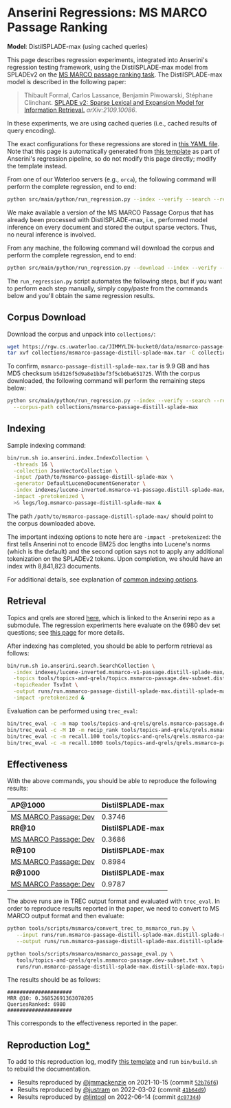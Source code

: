 # Anserini Regressions: MS MARCO Passage Ranking

**Model**: DistilSPLADE-max (using cached queries)

This page describes regression experiments, integrated into Anserini's regression testing framework, using the DistilSPLADE-max model from SPLADEv2 on the [MS MARCO passage ranking task](https://github.com/microsoft/MSMARCO-Passage-Ranking).
The DistilSPLADE-max model is described in the following paper:

> Thibault Formal, Carlos Lassance, Benjamin Piwowarski, Stéphane Clinchant. [SPLADE v2: Sparse Lexical and Expansion Model for Information Retrieval.](https://arxiv.org/abs/2109.10086) _arXiv:2109.10086_.

In these experiments, we are using cached queries (i.e., cached results of query encoding).

The exact configurations for these regressions are stored in [this YAML file](../../src/main/resources/regression/msmarco-v1-passage.distill-splade-max.cached.yaml).
Note that this page is automatically generated from [this template](../../src/main/resources/docgen/templates/msmarco-v1-passage.distill-splade-max.cached.template) as part of Anserini's regression pipeline, so do not modify this page directly; modify the template instead.

From one of our Waterloo servers (e.g., `orca`), the following command will perform the complete regression, end to end:

```bash
python src/main/python/run_regression.py --index --verify --search --regression msmarco-v1-passage.distill-splade-max.cached
```

We make available a version of the MS MARCO Passage Corpus that has already been processed with DistilSPLADE-max, i.e., performed model inference on every document and stored the output sparse vectors.
Thus, no neural inference is involved.

From any machine, the following command will download the corpus and perform the complete regression, end to end:

```bash
python src/main/python/run_regression.py --download --index --verify --search --regression msmarco-v1-passage.distill-splade-max.cached
```

The `run_regression.py` script automates the following steps, but if you want to perform each step manually, simply copy/paste from the commands below and you'll obtain the same regression results.

## Corpus Download

Download the corpus and unpack into `collections/`:

```bash
wget https://rgw.cs.uwaterloo.ca/JIMMYLIN-bucket0/data/msmarco-passage-distill-splade-max.tar -P collections/
tar xvf collections/msmarco-passage-distill-splade-max.tar -C collections/
```

To confirm, `msmarco-passage-distill-splade-max.tar` is 9.9 GB and has MD5 checksum `b5d126f5d9a8e1b3ef3f5cb0ba651725`.
With the corpus downloaded, the following command will perform the remaining steps below:

```bash
python src/main/python/run_regression.py --index --verify --search --regression msmarco-v1-passage.distill-splade-max.cached \
  --corpus-path collections/msmarco-passage-distill-splade-max
```

## Indexing

Sample indexing command:

```bash
bin/run.sh io.anserini.index.IndexCollection \
  -threads 16 \
  -collection JsonVectorCollection \
  -input /path/to/msmarco-passage-distill-splade-max \
  -generator DefaultLuceneDocumentGenerator \
  -index indexes/lucene-inverted.msmarco-v1-passage.distill-splade-max/ \
  -impact -pretokenized \
  >& logs/log.msmarco-passage-distill-splade-max &
```

The path `/path/to/msmarco-passage-distill-splade-max/` should point to the corpus downloaded above.

The important indexing options to note here are `-impact -pretokenized`: the first tells Anserini not to encode BM25 doc lengths into Lucene's norms (which is the default) and the second option says not to apply any additional tokenization on the SPLADEv2 tokens.
Upon completion, we should have an index with 8,841,823 documents.

For additional details, see explanation of [common indexing options](../../docs/common-indexing-options.md).

## Retrieval

Topics and qrels are stored [here](https://github.com/castorini/anserini-tools/tree/master/topics-and-qrels), which is linked to the Anserini repo as a submodule.
The regression experiments here evaluate on the 6980 dev set questions; see [this page](../../docs/experiments-msmarco-passage.md) for more details.

After indexing has completed, you should be able to perform retrieval as follows:

```bash
bin/run.sh io.anserini.search.SearchCollection \
  -index indexes/lucene-inverted.msmarco-v1-passage.distill-splade-max/ \
  -topics tools/topics-and-qrels/topics.msmarco-passage.dev-subset.distill-splade-max.tsv.gz \
  -topicReader TsvInt \
  -output runs/run.msmarco-passage-distill-splade-max.distill-splade-max-cached.topics.msmarco-passage.dev-subset.distill-splade-max.txt \
  -impact -pretokenized &
```

Evaluation can be performed using `trec_eval`:

```bash
bin/trec_eval -c -m map tools/topics-and-qrels/qrels.msmarco-passage.dev-subset.txt runs/run.msmarco-passage-distill-splade-max.distill-splade-max-cached.topics.msmarco-passage.dev-subset.distill-splade-max.txt
bin/trec_eval -c -M 10 -m recip_rank tools/topics-and-qrels/qrels.msmarco-passage.dev-subset.txt runs/run.msmarco-passage-distill-splade-max.distill-splade-max-cached.topics.msmarco-passage.dev-subset.distill-splade-max.txt
bin/trec_eval -c -m recall.100 tools/topics-and-qrels/qrels.msmarco-passage.dev-subset.txt runs/run.msmarco-passage-distill-splade-max.distill-splade-max-cached.topics.msmarco-passage.dev-subset.distill-splade-max.txt
bin/trec_eval -c -m recall.1000 tools/topics-and-qrels/qrels.msmarco-passage.dev-subset.txt runs/run.msmarco-passage-distill-splade-max.distill-splade-max-cached.topics.msmarco-passage.dev-subset.distill-splade-max.txt
```

## Effectiveness

With the above commands, you should be able to reproduce the following results:

| **AP@1000**                                                                                                  | **DistilSPLADE-max**|
|:-------------------------------------------------------------------------------------------------------------|---------------------|
| [MS MARCO Passage: Dev](https://github.com/microsoft/MSMARCO-Passage-Ranking)                                | 0.3746              |
| **RR@10**                                                                                                    | **DistilSPLADE-max**|
| [MS MARCO Passage: Dev](https://github.com/microsoft/MSMARCO-Passage-Ranking)                                | 0.3686              |
| **R@100**                                                                                                    | **DistilSPLADE-max**|
| [MS MARCO Passage: Dev](https://github.com/microsoft/MSMARCO-Passage-Ranking)                                | 0.8984              |
| **R@1000**                                                                                                   | **DistilSPLADE-max**|
| [MS MARCO Passage: Dev](https://github.com/microsoft/MSMARCO-Passage-Ranking)                                | 0.9787              |

The above runs are in TREC output format and evaluated with `trec_eval`.
In order to reproduce results reported in the paper, we need to convert to MS MARCO output format and then evaluate:

```bash
python tools/scripts/msmarco/convert_trec_to_msmarco_run.py \
   --input runs/run.msmarco-passage-distill-splade-max.distill-splade-max.topics.msmarco-passage.dev-subset.distill-splade-max.txt \
   --output runs/run.msmarco-passage-distill-splade-max.distill-splade-max.topics.msmarco-passage.dev-subset.distill-splade-max.tsv --quiet

python tools/scripts/msmarco/msmarco_passage_eval.py \
   tools/topics-and-qrels/qrels.msmarco-passage.dev-subset.txt \
   runs/run.msmarco-passage-distill-splade-max.distill-splade-max.topics.msmarco-passage.dev-subset.distill-splade-max.tsv
```

The results should be as follows:

```
#####################
MRR @10: 0.36852691363078205
QueriesRanked: 6980
#####################
```

This corresponds to the effectiveness reported in the paper.

## Reproduction Log[*](../../docs/reproducibility.md)

To add to this reproduction log, modify [this template](../../src/main/resources/docgen/templates/msmarco-v1-passage.distill-splade-max.cached.template) and run `bin/build.sh` to rebuild the documentation.

+ Results reproduced by [@jmmackenzie](https://github.com/jmmackenzie) on 2021-10-15 (commit [`52b76f6`](https://github.com/castorini/anserini/commit/52b76f63b163036e8fad1a6e1b10b431b4ddd06c))
+ Results reproduced by [@justram](https://github.com/justram) on 2022-03-02 (commit [`41b64d9`](https://github.com/castorini/anserini/commit/41b65d9fcb82d787faf4ca937f81faca82ead8c2))
+ Results reproduced by [@lintool](https://github.com/lintool) on 2022-06-14 (commit [`dc07344`](https://github.com/castorini/anserini/commit/dc073447c8a0c07b53d979c49bf1e2e018200508))
